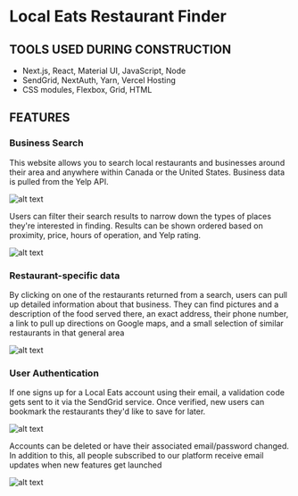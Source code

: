 # Local Eats Restaurant Finder

## TOOLS USED DURING CONSTRUCTION

- Next.js, React, Material UI, JavaScript, Node
- SendGrid, NextAuth, Yarn, Vercel Hosting
- CSS modules, Flexbox, Grid, HTML

## FEATURES

### Business Search

This website allows you to search local restaurants and businesses around their area and anywhere within Canada or the United States. Business data is pulled from the Yelp API.

![alt text](https://i.postimg.cc/m2Gs3PqL/main.png)

Users can filter their search results to narrow down the types of places they're interested in finding. Results can be shown ordered based on proximity, price, hours of operation, and Yelp rating.

![alt text](https://i.postimg.cc/QMrWtKRR/filters.png)

### Restaurant-specific data
By clicking on one of the restaurants returned from a search, users can pull up detailed information about that business. They can find pictures and a description of the food served there, an exact address, their phone number, a link to pull up directions on Google maps, and a small selection of similar restaurants in that general area 

![alt text](https://i.postimg.cc/SKyN3L0N/restaurant-data.png)

### User Authentication 

If one signs up for a Local Eats account using their email, a validation code gets sent to it via the SendGrid service. Once verified, new users can bookmark the restaurants they'd like to save for later.

![alt text](https://i.postimg.cc/yYgsk1CK/bookmarks.png)

Accounts can be deleted or have their associated email/password changed. In addition to this, all people subscribed to our platform receive email updates when new features get launched

![alt text](https://i.postimg.cc/2jHvw6ZZ/account-management.png)

